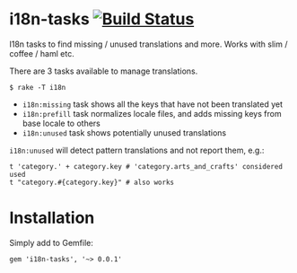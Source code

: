 i18n-tasks  [![Build Status](https://travis-ci.org/glebm/i18n-tasks.png?branch=master)](https://travis-ci.org/glebm/i18n-tasks)
==========

I18n tasks to find missing / unused translations and more. Works with slim / coffee / haml etc.

There are 3 tasks available to manage translations.

`$ rake -T i18n`
* `i18n:missing` task shows all the keys that have not been translated yet
* `i18n:prefill` task normalizes locale files, and adds missing keys from base locale to others
* `i18n:unused` task shows potentially unused translations

`i18n:unused` will detect pattern translations and not report them, e.g.:

    t 'category.' + category.key # 'category.arts_and_crafts' considered used
    t "category.#{category.key}" # also works

Installation
============

Simply add to Gemfile:

    gem 'i18n-tasks', '~> 0.0.1'
